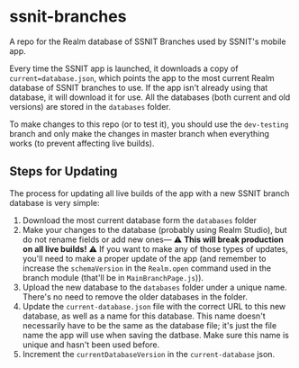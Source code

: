 # ssnit-branches
A repo for the Realm database of SSNIT Branches used by SSNIT's mobile app.

Every time the SSNIT app is launched, it downloads a copy of `current=database.json`, which points the app to the most current Realm database of SSNIT branches to use. If the app isn't already using that database, it will download it for use. All the databases (both current and old versions) are stored in the `databases` folder.

To make changes to this repo (or to test it), you should use the `dev-testing` branch and only make the changes in master branch when everything works (to prevent affecting live builds).

## Steps for Updating
The process for updating all live builds of the app with a new SSNIT branch database is very simple:

1. Download the most current database form the `databases` folder
2. Make your changes to the database (probably using Realm Studio), but do not rename fields or add new ones— ⚠️ **This will break production on all live builds!** ⚠️ If you want to make any of those types of updates, you'll need to make a proper update of the app (and remember to increase the `schemaVersion` in the `Realm.open` command used in the branch module (that'll be in `MainBranchPage.js`)).
3. Upload the new database to the `databases` folder under a unique name. There's no need to remove the older databases in the folder.
4. Update the `current-database.json` file with the correct URL to this new database, as well as a name for this database. This name doesn't necessarily have to be the same as the database file; it's just the file name the app will use when saving the datbase. Make sure this name is unique and hasn't been used before.
5. Increment the `currentDatabaseVersion` in the `current-database` json.
